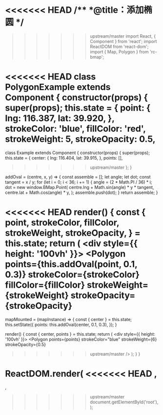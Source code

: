 <<<<<<< HEAD
/**
 *@title：添加椭圆
 */
=======
>>>>>>> upstream/master
import React, { Component } from 'react';
import ReactDOM from 'react-dom';
import { Map, Polygon } from 'rc-bmap';

<<<<<<< HEAD
class PolygonExample extends Component {
  constructor(props) {
    super(props);
    this.state = {
      point: {
        lng: 116.387,
        lat: 39.920,
      },
      strokeColor: 'blue',
      fillColor: 'red',
      strokeWeight: 5,
      strokeOpacity: 0.5,
=======
class Example extends Component {
  constructor(props) {
    super(props);
    this.state = {
      center: {
        lng: 116.404,
        lat: 39.915,
      },
      points: [],
>>>>>>> upstream/master
    };
  }

  addOval = (centre, x, y) => {
    const assemble = [];
    let angle;
    let dot;
    const tangent = x / y;
    for (let i = 0; i < 36; i += 1) {
      angle = (2 * Math.PI / 36) * i;
      dot = new window.BMap.Point(
        centre.lng + Math.sin(angle) * y * tangent, centre.lat + Math.cos(angle) * y,
      );
      assemble.push(dot);
    }
    return assemble;
  }

<<<<<<< HEAD
  render() {
    const {
      point, strokeColor, fillColor, strokeWeight, strokeOpacity,
    } = this.state;
    return (
      <div style={{ height: '100vh' }}>
        <Map
          ak="dbLUj1nQTvDvKXkov5fhnH5HIE88RUEO"
          scrollWheelZoom
          mapMounted={this.handleMapMounted}
        >
          <Polygon
            points={this.addOval(point, 0.1, 0.3)}
            strokeColor={strokeColor}
            fillColor={fillColor}
            strokeWeight={strokeWeight}
            strokeOpacity={strokeOpacity}
=======
  mapMounted = (mapInstance) => {
    const { center } = this.state;
    this.setState({
      points: this.addOval(center, 0.1, 0.3),
    });
  }

  render() {
    const { center, points } = this.state;
    return (
      <div style={{ height: '100vh' }}>
        <Map
          ak="WAeVpuoSBH4NswS30GNbCRrlsmdGB5Gv"
          scrollWheelZoom
          zoom={10}
          mapMounted={this.mapMounted}
          center={center}
        >
          <Polygon
            points={points}
            strokeColor="blue"
            strokeWeight={6}
            strokeOpacity={0.5}
>>>>>>> upstream/master
          />
        </Map>
      </div>
    );
  }
}

ReactDOM.render(
<<<<<<< HEAD
  <PolygonExample />,
=======
  <Example />,
>>>>>>> upstream/master
  document.getElementById('root'),
);
